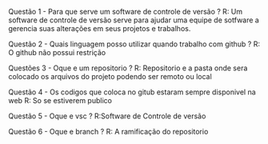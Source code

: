 Questão 1 - Para que serve um software de controle de versão ?
R: Um software de controle de versão serve para ajudar uma equipe
de sotfware a gerencia suas alterações em seus projetos e trabalhos.

Questão 2 - Quais linguagem posso utilizar quando trabalho com github ?
R: O github não possui restrição

Questões 3 - Oque e um repositorio ?
R: Repositorio e a pasta onde sera colocado os arquivos do projeto
podendo ser remoto ou local 

Questão 4 - Os codigos que coloca no gitub estaram sempre 
disponivel na web
R: So se estiverem publico

Questão 5 - Oque e vsc ?
R:Software de Controle de versão

Questão 6 - Oque e branch ?
R: A ramificação do repositorio